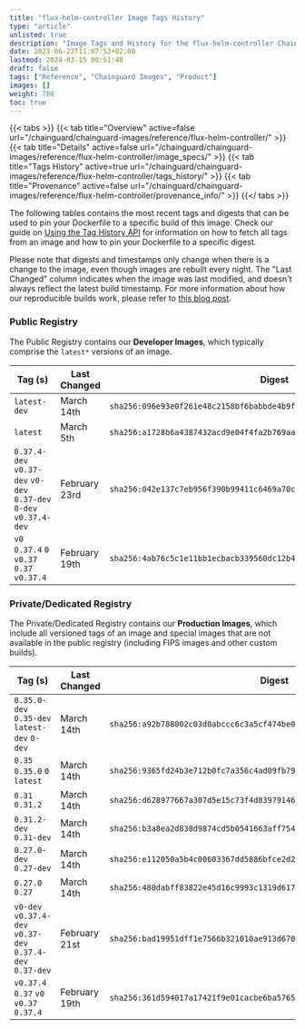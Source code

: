 ```yaml
---
title: "flux-helm-controller Image Tags History"
type: "article"
unlisted: true
description: "Image Tags and History for the flux-helm-controller Chainguard Image"
date: 2023-06-22T11:07:52+02:00
lastmod: 2024-03-15 00:51:40
draft: false
tags: ["Reference", "Chainguard Images", "Product"]
images: []
weight: 700
toc: true
---
```


{{< tabs >}}
{{< tab title="Overview" active=false url="/chainguard/chainguard-images/reference/flux-helm-controller/" >}}
{{< tab title="Details" active=false url="/chainguard/chainguard-images/reference/flux-helm-controller/image_specs/" >}}
{{< tab title="Tags History" active=true url="/chainguard/chainguard-images/reference/flux-helm-controller/tags_history/" >}}
{{< tab title="Provenance" active=false url="/chainguard/chainguard-images/reference/flux-helm-controller/provenance_info/" >}}
{{</ tabs >}}

The following tables contains the most recent tags and digests that can be used to pin your Dockerfile to a specific build of this image. Check our guide on [Using the Tag History API](/chainguard/chainguard-images/using-the-tag-history-api/) for information on how to fetch all tags from an image and how to pin your Dockerfile to a specific digest.

Please note that digests and timestamps only change when there is a change to the image, even though images are rebuilt every night. The "Last Changed" column indicates when the image was last modified, and doesn't always reflect the latest build timestamp. For more information about how our reproducible builds work, please refer to [this blog post](https://www.chainguard.dev/unchained/reproducing-chainguards-reproducible-image-builds).

### Public Registry
The Public Registry contains our **Developer Images**, which typically comprise the `latest*` versions of an image.

| Tag (s)                                                             | Last Changed  | Digest                                                                    |
|---------------------------------------------------------------------|---------------|---------------------------------------------------------------------------|
|  `latest-dev`                                                       | March 14th    | `sha256:096e93e0f261e48c2158bf6babbde4b9f9f1d3a5b886b45c51f6ceffc42044e6` |
|  `latest`                                                           | March 5th     | `sha256:a1728b6a4387432acd9e04f4fa2b769aaf037d057bee798d71754d45202e1724` |
|  `0.37.4-dev` `v0.37-dev` `v0-dev` `0.37-dev` `0-dev` `v0.37.4-dev` | February 23rd | `sha256:042e137c7eb956f390b99411c6469a70cd7d8ef9d074f828427fb44ad9e6d9d5` |
|  `v0` `0.37.4` `0` `v0.37` `0.37` `v0.37.4`                         | February 19th | `sha256:4ab76c5c1e11bb1ecbacb339560dc12b4d56119283aa082ed70d74baec14afc3` |


### Private/Dedicated Registry
The Private/Dedicated Registry contains our **Production Images**, which include all versioned tags of an image and special images that are not available in the public registry (including FIPS images and other custom builds).

| Tag (s)                                                     | Last Changed  | Digest                                                                    |
|-------------------------------------------------------------|---------------|---------------------------------------------------------------------------|
|  `0.35.0-dev` `0.35-dev` `latest-dev` `0-dev`               | March 14th    | `sha256:a92b788002c03d0abccc6c3a5cf474be0f1e7d1fab3bde0a4b6131e30ca9e0ef` |
|  `0.35` `0.35.0` `0` `latest`                               | March 14th    | `sha256:9365fd24b3e712b0fc7a356c4ad09fb792b98e3716205d3742f475b79bccb8bb` |
|  `0.31` `0.31.2`                                            | March 14th    | `sha256:d628977667a307d5e15c73f4d8397914688d07e40d3da7e021b8123e4b1fd3d9` |
|  `0.31.2-dev` `0.31-dev`                                    | March 14th    | `sha256:b3a8ea2d838d9874cd5b0541663aff754d1b63a140e1c56ba17987d5b5b1c83d` |
|  `0.27.0-dev` `0.27-dev`                                    | March 14th    | `sha256:e112050a5b4c00603367dd5886bfce2d2608dccd6612a4c868856a41bc673b5c` |
|  `0.27.0` `0.27`                                            | March 14th    | `sha256:480dabff83822e45d16c9993c1319d617e2a08b0f712dbbcdef7c963bdab59bf` |
|  `v0-dev` `v0.37.4-dev` `v0.37-dev` `0.37.4-dev` `0.37-dev` | February 21st | `sha256:bad19951dff1e7566b321010ae913d670bf160b6594b7b9ba0dd502a08c86ca0` |
|  `v0.37.4` `0.37` `v0` `v0.37` `0.37.4`                     | February 19th | `sha256:361d594017a17421f9e01cacbe6ba5765c397c5c59402c31aaf817c1428445d0` |

